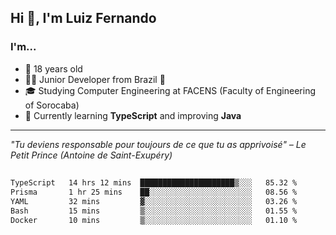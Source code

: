 <h2>Hi 👋, I'm Luiz Fernando</h2>

### I'm...
* 🤟 18 years old
* 👨‍💻 Junior Developer from Brazil 💚
* 🎓 Studying Computer Engineering at FACENS (Faculty of Engineering of Sorocaba)
* 🔭 Currently learning **TypeScript** and improving **Java**

---

_"Tu deviens responsable pour toujours de ce que tu as apprivoisé" – Le Petit Prince (Antoine de Saint-Exupéry)_

##

<!--START_SECTION:waka-->

```txt
TypeScript   14 hrs 12 mins  █████████████████████▒░░░   85.32 %
Prisma       1 hr 25 mins    ██░░░░░░░░░░░░░░░░░░░░░░░   08.56 %
YAML         32 mins         ▓░░░░░░░░░░░░░░░░░░░░░░░░   03.26 %
Bash         15 mins         ▒░░░░░░░░░░░░░░░░░░░░░░░░   01.55 %
Docker       10 mins         ▒░░░░░░░░░░░░░░░░░░░░░░░░   01.10 %
```

<!--END_SECTION:waka-->
